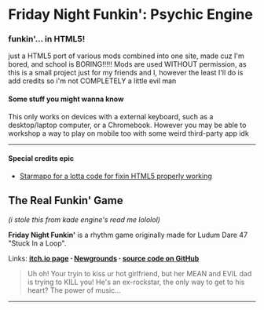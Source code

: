 # Friday Night Funkin': Psychic Engine
### funkin'... in HTML5!

just a HTML5 port of various mods combined into one site, made cuz I'm bored, and school is BORING!!!!! Mods are used WITHOUT permission, as this is a small project just for my friends and I, however the least I'll do is add credits so i'm not COMPLETELY a little evil man

#### Some stuff you might wanna know

This only works on devices with a external keyboard, such as a desktop/laptop computer, or a Chromebook. However you may be able to workshop a way to play on mobile too with some weird third-party app idk

___

#### Special credits epic
- [Starmapo for a lotta code for fixin HTML5 properly working](https://github.com/Starmapo/FNF-PsychEngine-Extra/issues/11#issuecomment-1093299756)

## The Real Funkin' Game
*(i stole this from kade engine's read me lololol)*

**Friday Night Funkin'** is a rhythm game originally made for Ludum Dare 47 "Stuck In a Loop".

Links: **[itch.io page](https://ninja-muffin24.itch.io/funkin) ⋅ [Newgrounds](https://www.newgrounds.com/portal/view/770371) ⋅ [source code on GitHub](https://github.com/ninjamuffin99/Funkin)**
> Uh oh! Your tryin to kiss ur hot girlfriend, but her MEAN and EVIL dad is trying to KILL you! He's an ex-rockstar, the only way to get to his heart? The power of music... 
___
